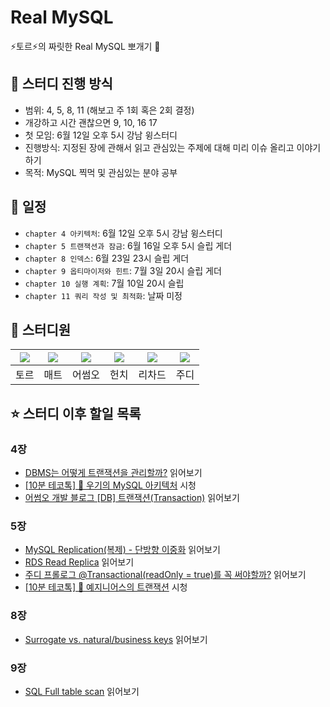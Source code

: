 # Real MySQL

⚡️토르⚡️의 짜릿한 Real MySQL 뽀개기 🔨

## 📝 스터디 진행 방식

- 범위: 4, 5, 8, 11 (해보고 주 1회 혹은 2회 결정)
- 개강하고 시간 괜찮으면 9, 10, 16 17
- 첫 모임: 6월 12일 오후 5시 강남 윙스터디
- 진행방식: 지정된 장에 관해서 읽고 관심있는 주제에 대해 미리 이슈 올리고 이야기하기
- 목적: MySQL 찍먹 및 관심있는 분야 공부

## 📆 일정

 * `chapter 4 아키텍처`: 6월 12일 오후 5시 강남 윙스터디
 * `chapter 5 트랜잭션과 잠금`: 6월 16일 오후 5시 슬립 게더
 * `chapter 8 인덱스`: 6월 23일 23시 슬립 게더
 * `chapter 9 옵티마이저와 힌트`: 7월 3일 20시 슬립 게더
 * `chapter 10 실행 계획`: 7월 10일 20시 슬립 
 * `chapter 11 쿼리 작성 및 최적화`: 날짜 미정

## 🙋 스터디원

| [![](https://github.com/injoon2019.png?size=80)](https://github.com/injoon2019) | [![](https://github.com/hyeonic.png?size=80)](https://github.com/hyeonic) | [![](https://github.com/awesomeo184.png?size=80)](https://github.com/awesomeo184) | [![](https://github.com/BETTERFUTURE4.png?size=80)](https://github.com/BETTERFUTURE4) | [![](https://github.com/HJ-Rich.png?size=80)](https://github.com/HJ-Rich) | [![](https://github.com/jurlring.png?size=80)](https://github.com/jurlring) |
|:---:|:---:|:---:|:---:|:---:|:---:|
| 토르 | 매트 | 어썸오 | 헌치 | 리차드 | 주디 |

## ⭐️ 스터디 이후 할일 목록

### 4장 

 * [DBMS는 어떻게 트랜잭션을 관리할까?](https://d2.naver.com/helloworld/407507) 읽어보기
 * [[10분 테코톡] 🔫 우기의 MySQL 아키텍처](https://www.youtube.com/watch?v=vQFGBZemJLQ) 시청
 * [어썸오 개발 블로그 [DB] 트랜잭션(Transaction)](https://wisdom-and-record.tistory.com/123?category=961494) 읽어보기
 
### 5장

 * [MySQL Replication(복제) - 단방향 이중화](https://server-talk.tistory.com/240) 읽어보기
 * [RDS Read Replica](https://opentutorials.org/course/608/3122) 읽어보기
 * [주디 프롤로그 @Transactional(readOnly = true)를 꼭 써야할까?](https://prolog.techcourse.co.kr/studylogs/2363) 읽어보기
 * [[10분 테코톡] 🌼 예지니어스의 트랜잭션](https://www.youtube.com/watch?app=desktop&v=e9PC0sroCzc) 시청

### 8장

 * [Surrogate vs. natural/business keys](https://stackoverflow.com/questions/63090/surrogate-vs-natural-business-keys) 읽어보기
 
 
### 9장

 * [SQL Full table scan](http://jidum.com/jidums/view.do?jidumId=183) 읽어보기

